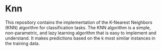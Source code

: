 # Knn
This repository contains the implementation of the K-Nearest Neighbors (KNN) algorithm for classification tasks. The KNN algorithm is a simple, non-parametric, and lazy learning algorithm that is easy to implement and understand. It makes predictions based on the k most similar instances in the training data.
